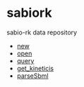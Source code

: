 ﻿# sabiork

sabio-rk data repository

+ [new](sabiork/new.1) 
+ [open](sabiork/open.1) 
+ [query](sabiork/query.1) 
+ [get_kineticis](sabiork/get_kineticis.1) 
+ [parseSbml](sabiork/parseSbml.1) 
